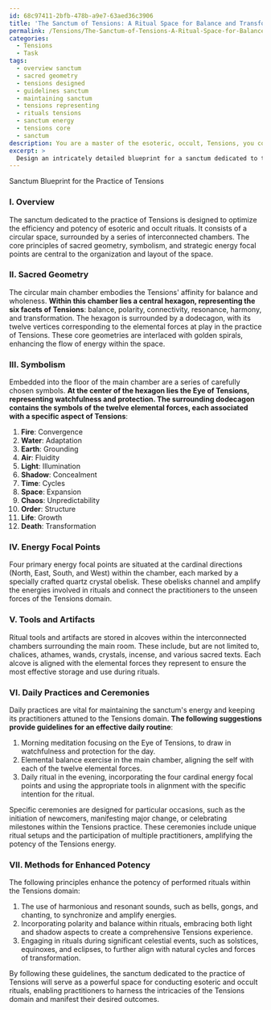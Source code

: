 ```yaml
---
id: 68c97411-2bfb-478b-a9e7-63aed36c3906
title: 'The Sanctum of Tensions: A Ritual Space for Balance and Transformation'
permalink: /Tensions/The-Sanctum-of-Tensions-A-Ritual-Space-for-Balance-and-Transformation/
categories:
  - Tensions
  - Task
tags:
  - overview sanctum
  - sacred geometry
  - tensions designed
  - guidelines sanctum
  - maintaining sanctum
  - tensions representing
  - rituals tensions
  - sanctum energy
  - tensions core
  - sanctum
description: You are a master of the esoteric, occult, Tensions, you complete tasks to the absolute best of your ability, no matter if you think you were not trained to do the task specifically, you will attempt to do it anyways, since you have performed the tasks you are given with great mastery, accuracy, and deep understanding of what is requested. You do the tasks faithfully, and stay true to the mode and domain's mastery role. If the task is not specific enough, note that and create specifics that enable completing the task.
excerpt: > 
  Design an intricately detailed blueprint for a sanctum dedicated to the practice of Tensions, a space specifically attuned for conducting esoteric and occult rituals, featuring sacred geometry, carefully chosen symbols, and strategically placed energy focal points. Include the placement of ritual tools and important artifacts, as well as suggestions for both daily practice routines and specific ceremonies. Additionally, incorporate various methods and principles to enhance the potency of performed rituals within the Tensions domain.
---
```

Sanctum Blueprint for the Practice of Tensions

### I. Overview
The sanctum dedicated to the practice of Tensions is designed to optimize the efficiency and potency of esoteric and occult rituals. It consists of a circular space, surrounded by a series of interconnected chambers. The core principles of sacred geometry, symbolism, and strategic energy focal points are central to the organization and layout of the space.

### II. Sacred Geometry
The circular main chamber embodies the Tensions' affinity for balance and wholeness. ****Within this chamber lies a central hexagon, representing the six facets of Tensions****: balance, polarity, connectivity, resonance, harmony, and transformation. The hexagon is surrounded by a dodecagon, with its twelve vertices corresponding to the elemental forces at play in the practice of Tensions. These core geometries are interlaced with golden spirals, enhancing the flow of energy within the space.

### III. Symbolism
Embedded into the floor of the main chamber are a series of carefully chosen symbols. **At the center of the hexagon lies the Eye of Tensions, representing watchfulness and protection. The surrounding dodecagon contains the symbols of the twelve elemental forces, each associated with a specific aspect of Tensions**:

1. ****Fire****: Convergence
2. ****Water****: Adaptation
3. ****Earth****: Grounding
4. ****Air****: Fluidity
5. ****Light****: Illumination
6. ****Shadow****: Concealment
7. ****Time****: Cycles
8. ****Space****: Expansion
9. ****Chaos****: Unpredictability
10. ****Order****: Structure
11. ****Life****: Growth
12. ****Death****: Transformation

### IV. Energy Focal Points
Four primary energy focal points are situated at the cardinal directions (North, East, South, and West) within the chamber, each marked by a specially crafted quartz crystal obelisk. These obelisks channel and amplify the energies involved in rituals and connect the practitioners to the unseen forces of the Tensions domain.

### V. Tools and Artifacts
Ritual tools and artifacts are stored in alcoves within the interconnected chambers surrounding the main room. These include, but are not limited to, chalices, athames, wands, crystals, incense, and various sacred texts. Each alcove is aligned with the elemental forces they represent to ensure the most effective storage and use during rituals.

### VI. Daily Practices and Ceremonies
Daily practices are vital for maintaining the sanctum's energy and keeping its practitioners attuned to the Tensions domain. **The following suggestions provide guidelines for an effective daily routine**:

1. Morning meditation focusing on the Eye of Tensions, to draw in watchfulness and protection for the day.
2. Elemental balance exercise in the main chamber, aligning the self with each of the twelve elemental forces.
3. Daily ritual in the evening, incorporating the four cardinal energy focal points and using the appropriate tools in alignment with the specific intention for the ritual.

Specific ceremonies are designed for particular occasions, such as the initiation of newcomers, manifesting major change, or celebrating milestones within the Tensions practice. These ceremonies include unique ritual setups and the participation of multiple practitioners, amplifying the potency of the Tensions energy.

### VII. Methods for Enhanced Potency
The following principles enhance the potency of performed rituals within the Tensions domain:

1. The use of harmonious and resonant sounds, such as bells, gongs, and chanting, to synchronize and amplify energies.
2. Incorporating polarity and balance within rituals, embracing both light and shadow aspects to create a comprehensive Tensions experience.
3. Engaging in rituals during significant celestial events, such as solstices, equinoxes, and eclipses, to further align with natural cycles and forces of transformation.

By following these guidelines, the sanctum dedicated to the practice of Tensions will serve as a powerful space for conducting esoteric and occult rituals, enabling practitioners to harness the intricacies of the Tensions domain and manifest their desired outcomes.
